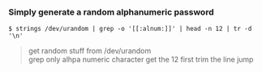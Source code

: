 ### Simply generate a random alphanumeric password
`$ strings /dev/urandom | grep -o '[[:alnum:]]' | head -n 12 | tr -d '\n'`
> get random stuff from /dev/urandom  
 grep only alhpa numeric character
 get the 12 first
 trim the line jump
 
